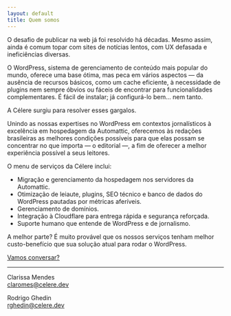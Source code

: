 ```yaml
---
layout: default
title: Quem somos
---
```

O desafio de publicar na web já foi resolvido há décadas. Mesmo assim, ainda é comum topar com sites de notícias lentos, com UX defasada e ineficiências diversas.

O WordPress, sistema de gerenciamento de conteúdo mais popular do mundo, oferece uma base ótima, mas peca em vários aspectos — da ausência de recursos básicos, como um cache eficiente, à necessidade de plugins nem sempre óbvios ou fáceis de encontrar para funcionalidades complementares. É fácil de instalar; já configurá-lo bem… nem tanto.

A Célere surgiu para resolver esses gargalos.

Unindo as nossas expertises no WordPress em contextos jornalísticos à excelência em hospedagem da Automattic, oferecemos às redações brasileiras as melhores condições possíveis para que elas possam se concentrar no que importa — o editorial —, a fim de oferecer a melhor experiência possível a seus leitores.

O menu de serviços da Célere inclui:

* Migração e gerenciamento da hospedagem nos servidores da Automattic.
* Otimização de leiaute, plugins, SEO técnico e banco de dados do WordPress pautadas por métricas aferíveis.
* Gerenciamento de domínios.
* Integração à Cloudflare para entrega rápida e segurança reforçada.
* Suporte humano que entende de WordPress e de jornalismo.

A melhor parte? É muito provável que os nossos serviços tenham melhor custo-benefício que sua solução atual para rodar o WordPress.

[Vamos conversar?](mailto:contato@celere.dev)

***

Clarissa Mendes<br>
[claromes@celere.dev](mailto:claromes@celere.dev)

Rodrigo Ghedin<br>
[rghedin@celere.dev](mailto:rghedin@celere.dev)
